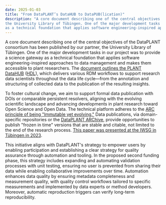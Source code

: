 ```yaml
---
date: 2025-01-03
title: "From DataPLANT’s DataHUB to DataPUB(lication)"
description: "A core document describing one of the central objectives of the DataPLANT consortium has been published by our partner, 
the University Library of Tübingen. One of the major development tasks in our project was to provide a science gateway 
as a technical foundation that applies software engineering-inspired approaches to data management ..."
---
```

A core document describing one of the central objectives of the DataPLANT consortium has been published by our partner, 
the University Library of Tübingen. One of the major development tasks in our project was to provide a science gateway 
as a technical foundation that applies software engineering-inspired approaches to data management and makes them 
accessible to plant researchers. The [document outlines the PLANT DataHUB](https://doi.org/10.15496/publikation-100323)
([HDL](http://hdl.handle.net/10900/158990)), which delivers various RDM workflows to support research data scientists 
throughout the data life cycle—from the annotation and structuring of collected data to the publication of the resulting
insights.

To foster cultural change, we aim to support formal data publication with DOIs or comparable persistent resolvers, 
aligning with the evolving scientific landscape and advancing developments in plant research toward Open Science and 
Open Data. The technical platform adheres to the [ARC principle of being "Immutable yet evolving."](https://doi.org/10.11588/heibooks.979.c13751) 
Data publications, via domain-specific repositories or the [DataPLANT ARChive](https://archive.nfdi4plants.org/), provide 
opportunities to publish "frozen in time" versions that are stable and citable, not limited to the end of the research 
process. [This paper was presented at the IWSG in Tübingen in 2023](2023-06-16-dataplant-participated-in-the-15th-international-workshop-on-science-gateways/).

This initiative aligns with DataPLANT's strategy to empower users by enabling participation and establishing a clear 
strategy for quality assurance through automation and tooling. In the proposed second funding phase, this strategy 
includes expanding and automating validation processes with unit testing, ensuring no user is prevented from sharing 
their data while enabling collaborative improvements over time. Automation enhances data quality by ensuring metadata 
completeness and measurement quality, with quality control workflows tailored to specific measurements and implemented 
by data experts or method developers. Moreover, automatic reproduction triggers can verify long-term reproducibility.
